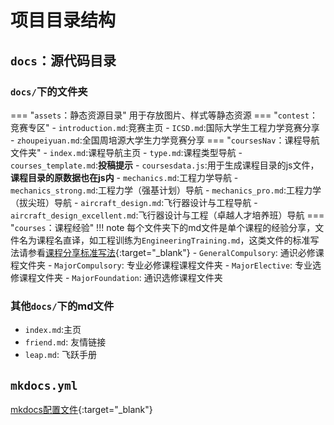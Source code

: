 # 项目目录结构
## `docs`：源代码目录
### `docs/`下的文件夹
=== "`assets`：静态资源目录"
    用于存放图片、样式等静态资源
=== "`contest`：竞赛专区"
    - `introduction.md`:竞赛主页
    - `ICSD.md`:国际大学生工程力学竞赛分享
    - `zhoupeiyuan.md`:全国周培源大学生力学竞赛分享
=== "`coursesNav`：课程导航文件夹"
    - `index.md`:课程导航主页
    - `type.md`:课程类型导航
    - `courses_template.md`:**投稿提示**
    - `coursesdata.js`:用于生成课程目录的js文件，**课程目录的原数据也在js内**
    - `mechanics.md`:工程力学导航
    - `mechanics_strong.md`:工程力学（强基计划）导航
    - `mechanics_pro.md`:工程力学（拔尖班）导航
    - `aircraft_design.md`:飞行器设计与工程导航
    - `aircraft_design_excellent.md`:飞行器设计与工程（卓越人才培养班）导航
=== "`courses`：课程经验"
    !!! note
        每个文件夹下的md文件是单个课程的经验分享，文件名为课程名直译，如工程训练为`EngineeringTraining.md`，这类文件的标准写法请参看[课程分享标准写法](./courses_standard.md){:target="_blank"}
    - `GeneralCompulsory`: 通识必修课程文件夹
    - `MajorCompulsory`: 专业必修课程课程文件夹
    - `MajorElective`: 专业选修课程文件夹
    - `MajorFoundation`: 通识选修课程文件夹
### 其他`docs/`下的md文件
- `index.md`:主页
- `friend.md`: 友情链接
- `leap.md`: 飞跃手册
## `mkdocs.yml`
[mkdocs配置文件](./mkdocs_yml.md){:target="_blank"}